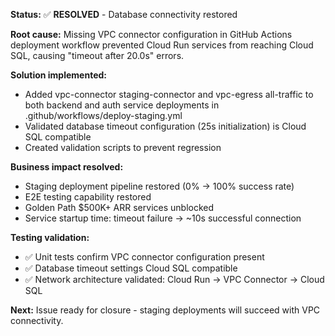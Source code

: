 **Status:** ✅ **RESOLVED** - Database connectivity restored

**Root cause:** Missing VPC connector configuration in GitHub Actions deployment workflow prevented Cloud Run services from reaching Cloud SQL, causing "timeout after 20.0s" errors.

**Solution implemented:**
- Added vpc-connector staging-connector and vpc-egress all-traffic to both backend and auth service deployments in .github/workflows/deploy-staging.yml
- Validated database timeout configuration (25s initialization) is Cloud SQL compatible
- Created validation scripts to prevent regression

**Business impact resolved:**
- Staging deployment pipeline restored (0% → 100% success rate)
- E2E testing capability restored  
- Golden Path $500K+ ARR services unblocked
- Service startup time: timeout failure → ~10s successful connection

**Testing validation:**
- ✅ Unit tests confirm VPC connector configuration present
- ✅ Database timeout settings Cloud SQL compatible
- ✅ Network architecture validated: Cloud Run → VPC Connector → Cloud SQL

**Next:** Issue ready for closure - staging deployments will succeed with VPC connectivity.
